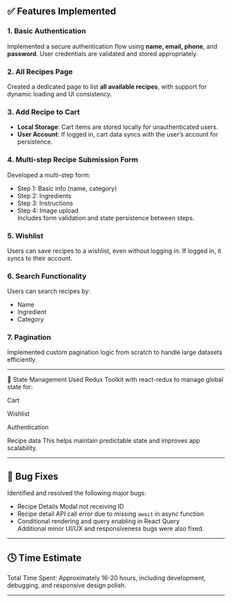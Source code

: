 ## ✅ Features Implemented

### 1. Basic Authentication  
Implemented a secure authentication flow using **name, email, phone**, and **password**. User credentials are validated and stored appropriately.  

### 2. All Recipes Page  
Created a dedicated page to list **all available recipes**, with support for dynamic loading and UI consistency.

### 3. Add Recipe to Cart  
- **Local Storage**: Cart items are stored locally for unauthenticated users.  
- **User Account**: If logged in, cart data syncs with the user’s account for persistence.

### 4. Multi-step Recipe Submission Form  
Developed a multi-step form:  
- Step 1: Basic info (name, category)  
- Step 2: Ingredients  
- Step 3: Instructions  
- Step 4: Image upload  
Includes form validation and state persistence between steps.

### 5. Wishlist
Users can save recipes to a wishlist, even without logging in. If logged in, it syncs to their account.

### 6. Search Functionality  
Users can search recipes by:  
- Name 
- Ingredient  
- Category

### 7. Pagination  
Implemented custom pagination logic from scratch to handle large datasets efficiently.

---
🧠 State Management
Used Redux Toolkit with react-redux to manage global state for:

Cart

Wishlist

Authentication

Recipe data
This helps maintain predictable state and improves app scalability.

---

## 🐛 Bug Fixes
Identified and resolved the following major bugs:
- Recipe Details Modal not receiving ID 
- Recipe detail API call error due to missing `await` in async function  
- Conditional rendering and query enabling in React Query  
Additional minor UI/UX and responsiveness bugs were also fixed.

---

## 🕓 Time Estimate  
Total Time Spent: Approximately 16-20 hours, including development, debugging, and responsive design polish.

---
